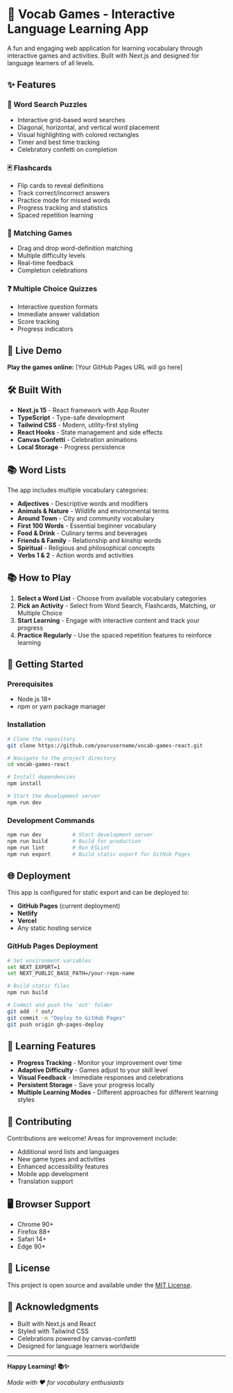 # 🎯 Vocab Games - Interactive Language Learning App

A fun and engaging web application for learning vocabulary through interactive games and activities. Built with Next.js and designed for language learners of all levels.

## ✨ Features

### 🧩 Word Search Puzzles
- Interactive grid-based word searches
- Diagonal, horizontal, and vertical word placement
- Visual highlighting with colored rectangles
- Timer and best time tracking
- Celebratory confetti on completion

### 🃏 Flashcards
- Flip cards to reveal definitions
- Track correct/incorrect answers
- Practice mode for missed words
- Progress tracking and statistics
- Spaced repetition learning

### 🔗 Matching Games
- Drag and drop word-definition matching
- Multiple difficulty levels
- Real-time feedback
- Completion celebrations

### ❓ Multiple Choice Quizzes
- Interactive question formats
- Immediate answer validation
- Score tracking
- Progress indicators

## 🚀 Live Demo

**Play the games online:** [Your GitHub Pages URL will go here]

## 🛠️ Built With

- **Next.js 15** - React framework with App Router
- **TypeScript** - Type-safe development
- **Tailwind CSS** - Modern, utility-first styling
- **React Hooks** - State management and side effects
- **Canvas Confetti** - Celebration animations
- **Local Storage** - Progress persistence

## 📚 Word Lists

The app includes multiple vocabulary categories:
- **Adjectives** - Descriptive words and modifiers
- **Animals & Nature** - Wildlife and environmental terms
- **Around Town** - City and community vocabulary
- **First 100 Words** - Essential beginner vocabulary
- **Food & Drink** - Culinary terms and beverages
- **Friends & Family** - Relationship and kinship words
- **Spiritual** - Religious and philosophical concepts
- **Verbs 1 & 2** - Action words and activities

## 📚 How to Play

1. **Select a Word List** - Choose from available vocabulary categories
2. **Pick an Activity** - Select from Word Search, Flashcards, Matching, or Multiple Choice
3. **Start Learning** - Engage with interactive content and track your progress
4. **Practice Regularly** - Use the spaced repetition features to reinforce learning

## 🚀 Getting Started

### Prerequisites
- Node.js 18+ 
- npm or yarn package manager

### Installation
```bash
# Clone the repository
git clone https://github.com/yourusername/vocab-games-react.git

# Navigate to the project directory
cd vocab-games-react

# Install dependencies
npm install

# Start the development server
npm run dev
```

### Development Commands
```bash
npm run dev          # Start development server
npm run build        # Build for production
npm run lint         # Run ESLint
npm run export       # Build static export for GitHub Pages
```

## 🌐 Deployment

This app is configured for static export and can be deployed to:
- **GitHub Pages** (current deployment)
- **Netlify**
- **Vercel**
- Any static hosting service

### GitHub Pages Deployment
```bash
# Set environment variables
set NEXT_EXPORT=1
set NEXT_PUBLIC_BASE_PATH=/your-repo-name

# Build static files
npm run build

# Commit and push the 'out' folder
git add -f out/
git commit -m "Deploy to GitHub Pages"
git push origin gh-pages-deploy
```

## 🎯 Learning Features

- **Progress Tracking** - Monitor your improvement over time
- **Adaptive Difficulty** - Games adjust to your skill level
- **Visual Feedback** - Immediate responses and celebrations
- **Persistent Storage** - Save your progress locally
- **Multiple Learning Modes** - Different approaches for different learning styles

## 🤝 Contributing

Contributions are welcome! Areas for improvement include:
- Additional word lists and languages
- New game types and activities
- Enhanced accessibility features
- Mobile app development
- Translation support

## 🖥️ Browser Support

- Chrome 90+
- Firefox 88+
- Safari 14+
- Edge 90+

## 📄 License

This project is open source and available under the [MIT License](LICENSE).

## 🎁 Acknowledgments

- Built with Next.js and React
- Styled with Tailwind CSS
- Celebrations powered by canvas-confetti
- Designed for language learners worldwide

---

**Happy Learning! 📚✨**

*Made with ❤️ for vocabulary enthusiasts*
